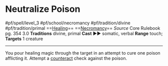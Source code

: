 # Neutralize Poison
#pf/spell/level_3 #pf/school/necromancy #pf/tradition/divine #pf/tradition/primal
==[Healing](../../../Traits/Healing.md)== ==[Necromancy](../../../Traits/Necromancy.md)==
*Source* Core Rulebook pg. 354 3.0
**Traditions** divine, primal
**Cast** ►► somatic, verbal
**Range** touch; **Targets** 1 creature

---
You pour healing magic through the target in an attempt to cure one poison afflicting it. Attempt a [counteract](../../../Rules/Counteracting.md) check against the poison.
